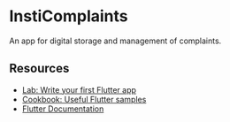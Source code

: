 # InstiComplaints

An app for digital storage and management of complaints.

## Resources
- [Lab: Write your first Flutter app](https://flutter.dev/docs/get-started/codelab)
- [Cookbook: Useful Flutter samples](https://flutter.dev/docs/cookbook)
- [Flutter Documentation](https://flutter.dev/docs)
